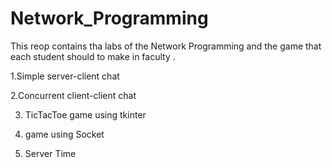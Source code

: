 # Network_Programming
This reop contains tha labs  of the Network Programming  and the game  that each student should to make in faculty .

1.Simple server-client chat

2.Concurrent client-client chat

3. TicTacToe game using tkinter

4. game using Socket

5. Server Time
